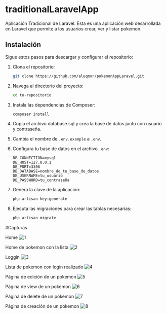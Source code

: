 # traditionalLaravelApp

Aplicación Tradicional de Laravel.
Esta es una aplicación web desarrollada en Laravel que permite a los usuarios crear, ver y listar pokemon.


## Instalación

Sigue estos pasos para descargar y configurar el repositorio:

1. Clona el repositorio:

    ```sh
    git clone https://github.com/aluqmor/pokemonAppLaravel.git
    ```

2. Navega al directorio del proyecto:

    ```sh
    cd tu-repositorio
    ```

3. Instala las dependencias de Composer:

    ```sh
    composer install
    ```

4. Copia el archivo database.sql y crea la base de datos junto con usuario y contraseña.

5. Cambia el nombre de `.env.example` a `.env`.

6. Configura tu base de datos en el archivo `.env`:

    ```env
    DB_CONNECTION=mysql
    DB_HOST=127.0.0.1
    DB_PORT=3306
    DB_DATABASE=nombre_de_tu_base_de_datos
    DB_USERNAME=tu_usuario
    DB_PASSWORD=tu_contraseña
    ```

7. Genera la clave de la aplicación:

    ```sh
    php artisan key:generate
    ```

8. Ejecuta las migraciones para crear las tablas necesarias:

    ```sh
    php artisan migrate
    ```


#Capturas

Home
![1](1.png)


Home de pokemon con la lista
![2](2.png)


Loggin
![3](3.png)


Lista de pokemon con login realizado
![4](4.png)


Página de edición de un pokemon 
![5](5.png)


Página de view de un pokemon 
![6](6.png)


Página de delete de un pokemon 
![7](7.png)


Página de creación de un pokemon 
![8](8.png)


